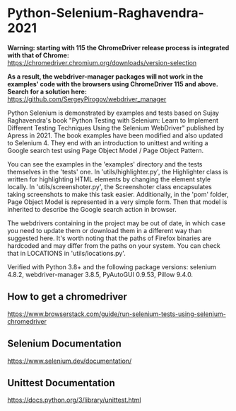 # Python-Selenium-Raghavendra-2021

**Warning: starting with 115 the ChromeDriver release process is integrated with that of Chrome:** https://chromedriver.chromium.org/downloads/version-selection

**As a result, the webdriver-manager packages will not work in the examples' code with the browsers using ChromeDriver 115 and above. Search for a solution here:** https://github.com/SergeyPirogov/webdriver_manager

Python Selenium is demonstrated by examples and tests based on Sujay Raghavendra's book "Python Testing with Selenium: Learn to Implement Different Testing Techniques Using the Selenium WebDriver" published by Apress in 2021. The book examples have been modified and also updated to Selenium 4. They end with an introduction to unittest and writing a Google search test using Page Object Model / Page Object Pattern.

You can see the examples in the 'examples' directory and the tests themselves in the 'tests' one. In 'utils/highlighter.py', the Highlighter class is written for highlighting HTML elements by changing the element style locally. In 'utils/screenshoter.py', the Screenshoter class encapsulates taking screenshots to make this task easier. Additionally, in the 'pom' folder, Page Object Model is represented in a very simple form. Then that model is inherited to describe the Google search action in browser.

The webdrivers containing in the project may be out of date, in which case you need to update them or download them in a different way than suggested here. It's worth noting that the paths of Firefox binaries are hardcoded and may differ from the paths on your system. You can check that in LOCATIONS in 'utils/locations.py'.

Verified with Python 3.8+ and the following package versions: selenium 4.8.2, webdriver-manager 3.8.5, PyAutoGUI 0.9.53, Pillow 9.4.0. 

## How to get a chromedriver
https://www.browserstack.com/guide/run-selenium-tests-using-selenium-chromedriver

## Selenium Documentation 

https://www.selenium.dev/documentation/

## Unittest Documentation

https://docs.python.org/3/library/unittest.html
